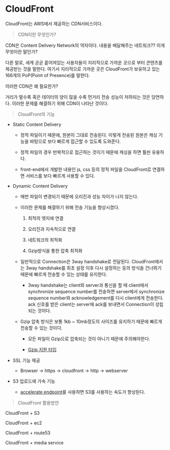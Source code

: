 # CloudFront

CloudFront는 AWS에서 제공하는 CDN서비스이다.

> CDN이란 무엇인가?

CDN은 Content Delivery Network의 약자이다. 내용을 배달해주는 네트워크?? 이게 무엇이란 말인가?

다른 말로, 세계 곧곧 흩어져있는 사용자들이 지리적으로 가까운 곳으로 부터 콘텐츠를 제공받는 것을 말한다. 여기서 지리적으로 가까운 곳은 CloudFront가 보유하고 있는 166개의 PoP(Point of Presence)를 말한다.

이러한 CDN은 왜 필요한가?

거리가 멀수록 혹은 데이터의 양이 많을 수록 먼거리 전송 성능이 저하되는 것은 당연하다. 이러한 문제를 해결하기 위해 CDN이 나타난 것이다.

> CloudFront의 기능

- Static Content Delivery

  - 정적 파일이기 때문에, 원본이 그대로 전송된다. 이렇게 전송된 원본은 캐싱 기능을 바탕으로 보다 빠르게 접근할 수 있도록 도와준다.

  - 정적 파일의 경우 반복적으로 접근하는 것이기 때문에 캐싱을 하면 훨씬 유용하다.

  - front-end에서 개발한 내용인 js, css 등의 정적 파일을 CloudFront로 연결하면 서비스를 보다 빠르게 사용할 수 있다.

* Dynamic Content Delivery

  - 매번 파일이 변경되기 때문에 오리진과 성능 차이가 나지 않는다.

  - 이러한 문제를 해결하기 위해 전송 기능을 향상시켰다.

    1. 최적의 엣지에 연결

    2. 오리진과 지속적으로 연결

    3. 네트워크의 최적화

    4. Gzip방식을 통한 압축 최적화

  - 일반적으로 Connection은 3way handshake로 전달된다. CloudFront에서는 3way handshake를 최초 설정 이후 다시 설정하는 등의 방식을 건너뛰기 때문에 빠르게 전송할 수 있는 상태를 유지한다.

    - 3way handshake는 client와 server과 통신을 할 때 client에서 synchronize sequence number를 전송하면 server에서 synchronize sequence number와 acknowledgement를 다시 client에게 전송한다. ack 신호를 받은 client는 server에 ack를 보내면서 Connection이 성립되는 것이다.

  - Gzip 압축 방식은 보통 1kb ~ 10mb정도의 사이즈를 유지하기 때문에 빠르게 전송할 수 있는 것이다.

    - 모든 파일이 Gzip으로 압축되는 것이 아니기 때문에 주의해야한다.

    - [Gzip 지원 타입](https://docs.aws.amazon.com/ko_kr/AmazonCloudFront/latest/DeveloperGuide/ServingCompressedFiles.html)

* SSL 기능 제공

  - Browser -> https -> cloudfront -> http -> webserver

* S3 업로드에 가속 기능

  - [accelerate endpoint](https://docs.aws.amazon.com/ko_kr/AmazonS3/latest/dev/transfer-acceleration.html)를 사용하면 S3를 사용하는 속도가 향상된다.

> CloudFront 활용방안

CloudFront + S3

CloudFront + ec2

CloudFront + route53

CloudFront + media service

